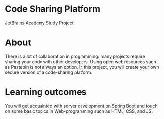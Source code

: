# Code Sharing Platform
JetBrains Academy Study Project

# About
There is a lot of collaboration in programming: many projects require sharing your code with other developers. Using open web resources such as Pastebin is not always an option. In this project, you will create your own secure version of a code-sharing platform.

# Learning outcomes
You will get acquainted with server development on Spring Boot and touch on some basic topics in Web-programming such as HTML, CSS, and JS.



